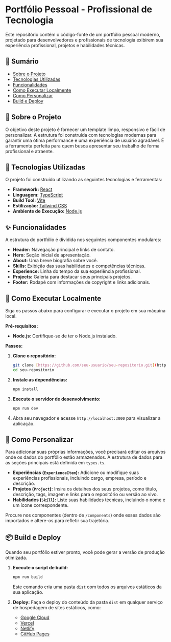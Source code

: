 # Portfólio Pessoal - Profissional de Tecnologia

Este repositório contém o código-fonte de um portfólio pessoal moderno, projetado para desenvolvedores e profissionais de tecnologia exibirem sua experiência profissional, projetos e habilidades técnicas.

## 📖 Sumário

* [Sobre o Projeto](#-sobre-o-projeto)
* [Tecnologias Utilizadas](#-tecnologias-utilizadas)
* [Funcionalidades](#-funcionalidades)
* [Como Executar Localmente](#-como-executar-localmente)
* [Como Personalizar](#-como-personalizar)
* [Build e Deploy](#-build-e-deploy)

## 🌟 Sobre o Projeto

O objetivo deste projeto é fornecer um template limpo, responsivo e fácil de personalizar. A estrutura foi construída com tecnologias modernas para garantir uma ótima performance e uma experiência de usuário agradável. É a ferramenta perfeita para quem busca apresentar seu trabalho de forma profissional e atraente.

## 🚀 Tecnologias Utilizadas

O projeto foi construído utilizando as seguintes tecnologias e ferramentas:

* **Framework:** [React](https://react.dev/)
* **Linguagem:** [TypeScript](https://www.typescriptlang.org/)
* **Build Tool:** [Vite](https://vitejs.dev/)
* **Estilização:** [Tailwind CSS](https://tailwindcss.com/)
* **Ambiente de Execução:** [Node.js](https://nodejs.org/)

## ✨ Funcionalidades

A estrutura do portfólio é dividida nos seguintes componentes modulares:

* **Header:** Navegação principal e links de contato.
* **Hero:** Seção inicial de apresentação.
* **About:** Uma breve biografia sobre você.
* **Skills:** Exibição das suas habilidades e competências técnicas.
* **Experience:** Linha do tempo da sua experiência profissional.
* **Projects:** Galeria para destacar seus principais projetos.
* **Footer:** Rodapé com informações de copyright e links adicionais.

## 🏁 Como Executar Localmente

Siga os passos abaixo para configurar e executar o projeto em sua máquina local.

**Pré-requisitos:**
* **Node.js**: Certifique-se de ter o Node.js instalado.

**Passos:**

1.  **Clone o repositório:**
    ```sh
    git clone [https://github.com/seu-usuario/seu-repositorio.git](https://github.com/seu-usuario/seu-repositorio.git)
    cd seu-repositorio
    ```

2.  **Instale as dependências:**
    ```sh
    npm install
    ```

3.  **Execute o servidor de desenvolvimento:**
    ```sh
    npm run dev
    ```

4.  Abra seu navegador e acesse `http://localhost:3000` para visualizar a aplicação.

## 🔧 Como Personalizar

Para adicionar suas próprias informações, você precisará editar os arquivos onde os dados do portfólio estão armazenados. A estrutura de dados para as seções principais está definida em `types.ts`.

* **Experiências (`ExperienceItem`):** Adicione ou modifique suas experiências profissionais, incluindo cargo, empresa, período e descrição.
* **Projetos (`Project`):** Insira os detalhes dos seus projetos, como título, descrição, tags, imagem e links para o repositório ou versão ao vivo.
* **Habilidades (`Skill`):** Liste suas habilidades técnicas, incluindo o nome e um ícone correspondente.

Procure nos componentes (dentro de `/components`) onde esses dados são importados e altere-os para refletir sua trajetória.

## 📦 Build e Deploy

Quando seu portfólio estiver pronto, você pode gerar a versão de produção otimizada.

1.  **Execute o script de build:**
    ```sh
    npm run build
    ```
    Este comando cria uma pasta `dist` com todos os arquivos estáticos da sua aplicação.

2.  **Deploy:**
    Faça o deploy do conteúdo da pasta `dist` em qualquer serviço de hospedagem de sites estáticos, como:
    * [Google Cloud](https://cloud.google.com/)
    * [Vercel](https://vercel.com/)
    * [Netlify](https://www.netlify.com/)
    * [GitHub Pages](https://pages.github.com/)

